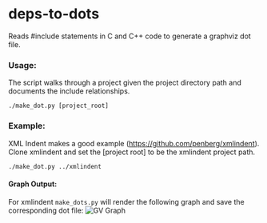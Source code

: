 deps-to-dots
============

Reads #include statements in C and C++ code to generate a graphviz dot file.

### Usage:

The script walks through a project given the project directory path and documents the include relationships.

```./make_dot.py [project_root]```

### Example:
XML Indent makes a good example (https://github.com/penberg/xmlindent).  Clone xmlindent and set the [project root] to be the xmlindent project path.

```./make_dot.py ../xmlindent```

#### Graph Output:

For xmlindent ```make_dots.py``` will render the following graph and save the corresponding dot file: 
![GV Graph](https://raw.githubusercontent.com/cdated/deps-to-dots/master/example/xmlindent.png)
